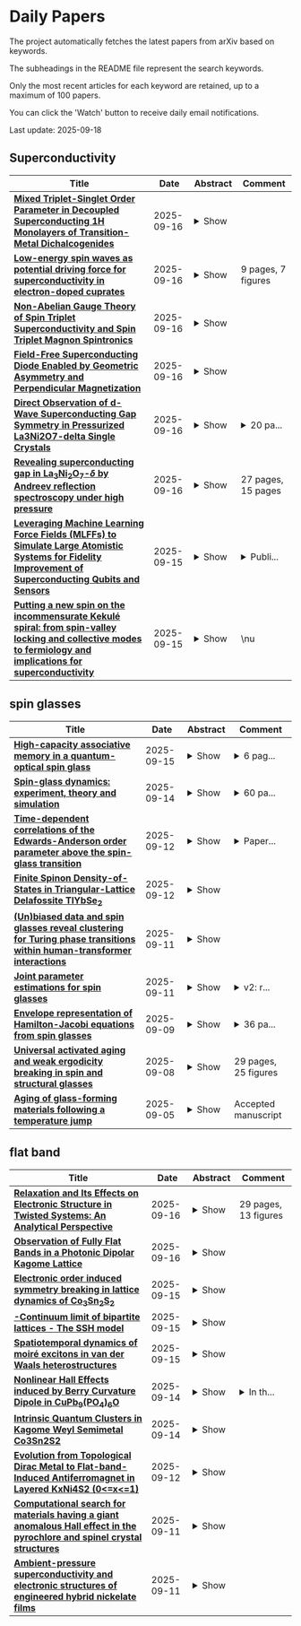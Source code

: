 # Daily Papers
The project automatically fetches the latest papers from arXiv based on keywords.

The subheadings in the README file represent the search keywords.

Only the most recent articles for each keyword are retained, up to a maximum of 100 papers.

You can click the 'Watch' button to receive daily email notifications.

Last update: 2025-09-18

## Superconductivity
| **Title** | **Date** | **Abstract** | **Comment** |
| --- | --- | --- | --- |
| **[Mixed Triplet-Singlet Order Parameter in Decoupled Superconducting 1H Monolayers of Transition-Metal Dichalcogenides](http://arxiv.org/abs/2509.13303v1)** | 2025-09-16 | <details><summary>Show</summary><p>Understanding the emergence of unconventional superconductivity, where the order parameter deviates from simple isotropic s-wave pairing, is a central puzzle in condensed matter physics. Transition-metal dichalcogenides (TMDCs), though generally regarded as conventional superconductors, display signatures of this unusual behavior and thus provide a particularly intriguing platform to explore how exotic states arise. Here we investigate the misfit compound (SnS)$_{1.15}$(TaS$_2$), a heterostructure composed of alternating SnS and 1H-TaS$_2$ layers. Using transport, photoemission, and scanning tunneling spectroscopy, we demonstrate that the SnS layers effectively decouple the TaS$_2$ into electronically isolated 1H sheets. In this limit, the tunneling density of states reveals a clear two-gap superconducting spectrum with T$_c \sim$ 3.1 K. A theoretical model based on lack of inversion symmetry and finite-range attraction reproduces the observed multi-gap structure as a mixed singlet-triplet state. These results establish misfit compounds as a powerful platform for studying unconventional superconductivity in isolated 1H layers and for realizing multiple uncoupled superconductors within a single crystal.</p></details> |  |
| **[Low-energy spin waves as potential driving force for superconductivity in electron-doped cuprates](http://arxiv.org/abs/2509.13180v1)** | 2025-09-16 | <details><summary>Show</summary><p>In order to fully utilize the technological potential of unconventional superconductors, an enhanced understanding of the superconducting mechanism is necessary. In the best performing superconductors, the cuprates, superconductivity is intimately linked with magnetism, although the details of this remain elusive. In search of clarity in the magnetism-superconductivity relationship, we focus on the electron-doped cuprate Nd1.85Ce0.15CuO(4-delta) (NCCO). NCCO has an antiferromagnetic ground state when synthesized, and only becomes superconducting after a reductive annealing process. This makes NCCO an ideal template to study how the magnetism differs in the superconducting and non-superconducting state, while keeping the material template as constant as possible. Using neutron spectroscopy, we reveal that the as-grown crystal exhibits a large energy gap in the magnetic fluctuation spectrum. Upon annealing, defects that are introduced by the commonly employed synthesis method, are removed and the gap is significantly reduced. While the energy gap in the annealed sample is an effect of superconductivity, we argue that the gap in the as-grown sample is caused by the absence of long-wavelength spin waves. The defects in as-grown NCCO thus play the dual role of suppressing both superconductivity and low-energy spin waves, highlighting the connection between these two phenomena.</p></details> | 9 pages, 7 figures |
| **[Non-Abelian Gauge Theory of Spin Triplet Superconductivity and Spin Triplet Magnon Spintronics](http://arxiv.org/abs/2509.12988v1)** | 2025-09-16 | <details><summary>Show</summary><p>We present an SU(2)xU(1) Ginzburg-Landau theory of the spin triplet ferromagnetic superconductivity which could also describe the physics of the spin triplet magnon spintronics, where the SU(2) gauge interaction of the magnon plays an important role. The theory is made of the massive photon, massless neutral magnon, massive non-Abelian magnon, and the Higgs scalar field which represents the density of the Copper pair. It has the following characteristic features, the long range magnetic interaction mediated by the massless magnon, two types of conserved supercurrents (the ordinary electromagnetic current and the spin current made of the magnons) which could explain the conversion between the charge and spin currents, and the non-Abelian Meissner effect generated by the spin current. Moreover, it has non-Abelian topological objects, the quantized non-Abelian magnonic vortex and non-Abelian magnonic monopole, as well as the ordinary Abrikosov vortex. The theory is characterized by three scales. In addition to the correlation length fixed by the mass of the Higgs field it has two different mass scales, the one fixed by the mass of the photon and the other fixed by the mass of the off-diagonal magnon. We compare the theory with the non-Abelian gauge theory of the spin doublet ferromagnetic superconductivity which could also be interpreted as an effective theory of the electron spintronics. We discuss the physical implications of the non-Abelian gauge theories in condensed matter physics.</p></details> |  |
| **[Field-Free Superconducting Diode Enabled by Geometric Asymmetry and Perpendicular Magnetization](http://arxiv.org/abs/2506.17651v3)** | 2025-09-16 | <details><summary>Show</summary><p>The superconducting diode effect (SDE)- manifested as directional, dissipationless supercurrents - is pivotal for realizing energy-efficient superconducting logic and memory technologies. Achieving high-efficiency SDE without external magnetic fields, however, remains a fundamental challenge. Here, we report a strongly enhanced, field-free SDE in Pt/Co/Nb heterostructures, enabled by the interplay of engineered geometric asymmetry and stray fields from a perpendicularly magnetized Co layer. This configuration promotes directional vortex entry and spatially selective pinning, yielding diode efficiencies that exceed all previously reported field-free values. Temperature- and field-dependent transport measurements, supported by micromagnetic simulations, reveal that the enhanced nonreciprocity stems from three cooperative mechanisms: asymmetric vortex entry, localized magnetic pinning, and Lorentz-force imbalance. These findings establish a scalable, CMOS-compatible platform for high-performance superconducting rectifiers, offering new opportunities for cryogenic spintronics and quantum electronics.</p></details> |  |
| **[Direct Observation of d-Wave Superconducting Gap Symmetry in Pressurized La3Ni2O7-delta Single Crystals](http://arxiv.org/abs/2509.12606v1)** | 2025-09-16 | <details><summary>Show</summary><p>The recent discovery of superconductivity in pressure-stabilized bulk La3Ni2O7-delta, with a critical temperature (Tc) exceeding 77 K, has opened a new frontier in high-temperature superconductivity research beyond cuprates. Yet, the superconducting gap amplitude and symmetry, the key parameters to characterize a superconductor, remain elusive due to the overwhelming challenges of gap studies under high pressure. Here, we introduce in situ directional point-contact spectroscopy conducted under truly hydrostatic pressure, enabling the direct mapping of the superconducting gap in pressurized La3Ni2O7-delta single crystals. Depending on the junction orientation, differential conductance (dI/dV) spectra exhibit distinct V-shaped quasiparticle features and a sharp zero-bias peak, indicating a predominant d-wave-like pairing symmetry. Measurement of the c-axis gap amplitude Delta yields a gap-to-Tc ratio of 2Delta/kBTc = 4.2(5), positioning La3Ni2O7-delta firmly among unconventional, nodal high-Tc superconductors. These findings set stringent constraints on theoretical models for nickelate superconductors and establish a robust spectroscopic approach for understanding superconductors under extreme pressures.</p></details> | <details><summary>20 pa...</summary><p>20 pages, 4 figures, 4 supplementary figures</p></details> |
| **[Revealing superconducting gap in La$_3$Ni$_2$O$_7$-$δ$ by Andreev reflection spectroscopy under high pressure](http://arxiv.org/abs/2509.12601v1)** | 2025-09-16 | <details><summary>Show</summary><p>The recent discovery of compressed superconductivity at 80~K in La$_3$Ni$_2$O$_7$-$\delta$ has brought nickelates into the family of unconventional high-temperature superconductors. However, due to the challenges of directly probing the superconducting pairing mechanism under high pressure, the pairing symmetry and gap structures of nickelate superconductors remain under intense debate. In this work, we successfully determine the microscopic information on the superconducting gap structure of La$_3$Ni$_2$O$_7$-$\delta$ samples subjected to pressures exceeding 20~GPa, by constructing different conductance junctions within diamond anvil cells. By analyzing the temperature-dependent differential conductance spectra within the Blonder--Tinkham--Klapwijk (BTK) model, we have determined the superconducting energy gap at high pressure. The differential conductance curves reveal a two-gap structure with $\Delta_{1} = 23~\mathrm{meV}$ and $\Delta_{2} = 6~\mathrm{meV}$, while the BTK fitting is consistent with an $s$-like, two-gap spectrum. The gap ratio $2\Delta_{s1}(0) / k_{\mathrm{B}}T_{c}$ is found to be 7.61, belonging to a family of strongly coupled superconductors. Our findings provide valuable insights into the superconducting gap structures of the pressure-induced superconducting nickelates.</p></details> | 27 pages, 15 pages |
| **[Leveraging Machine Learning Force Fields (MLFFs) to Simulate Large Atomistic Systems for Fidelity Improvement of Superconducting Qubits and Sensors](http://arxiv.org/abs/2509.12509v1)** | 2025-09-15 | <details><summary>Show</summary><p>Materials engineering using atomistic modeling is an essential tool for the development of qubits and quantum sensors. Traditional density-functional theory (DFT) does however not adequately capture the complete physics involved, including key aspects and dynamics of superconductivity, surface states, etc. There are also significant challenges regarding the system sizes that can be simulated, not least for thermal properties which are key in quantum-computing applications. The QuantumATK tool combines DFT, based on LCAO basis sets, with non-equilibrium Green's functions, to compute the characteristics of interfaces between superconductors and insulators, as well as the surface states of topological insulators. Additionally, the software leverages machine-learned force-fields to simulate thermal properties and to generate realistic amorphous geometries in large-scale systems. Finally, the description of superconducting qubits and sensors as two-level systems modeled with a double-well potential requires many-body physics, and this paper demonstrates how electron-electron interaction can be added to the single-particle energy levels from an atomistic tight-binding model to describe a realistic double-quantum dot system.</p></details> | <details><summary>Publi...</summary><p>Published at GoMACTech 2025</p></details> |
| **[Putting a new spin on the incommensurate Kekulé spiral: from spin-valley locking and collective modes to fermiology and implications for superconductivity](http://arxiv.org/abs/2509.12320v1)** | 2025-09-15 | <details><summary>Show</summary><p>We revisit the global phase diagram of magic-angle twisted bilayer and [symmetric] trilayer graphene (MA-TBG/TSTG) in light of recent scanning tunneling microscopy (STM) measurements on these materials. These experiments both confirmed the importance of strain in stabilizing the predicted incommensurate Kekul\'{e} spiral (IKS) order near filling $|\nu|=2$ of the weakly dispersive central bands in both systems, and suggested a key role for electron-phonon couplings and short-range Coulomb interactions in selecting between various competing orders at low strain in MA-TBG. Here, we show that such interactions $\textit{also}$ play a crucial role in selecting the spin structure of the strain-stabilized IKS state. This in turn influences the visibility of the IKS order in STM in a manner that allows us to infer their relative importance. We use this insight in conjunction with various other pieces of experimental data to build a more complete picture of the phase diagram, focusing on the spectrum of low-lying collective modes and the nature of the doped Fermi surfaces. We explore the broad phenomenological implications of these results for superconductivity.</p></details> | 22 + 9 pages |

## spin glasses
| **Title** | **Date** | **Abstract** | **Comment** |
| --- | --- | --- | --- |
| **[High-capacity associative memory in a quantum-optical spin glass](http://arxiv.org/abs/2509.12202v1)** | 2025-09-15 | <details><summary>Show</summary><p>The Hopfield model describes a neural network that stores memories using all-to-all-coupled spins. Memory patterns are recalled under equilibrium dynamics. Storing too many patterns breaks the associative recall process because frustration causes an exponential number of spurious patterns to arise as the network becomes a spin glass. Despite this, memory recall in a spin glass can be restored, and even enhanced, under quantum-optical nonequilibrium dynamics because spurious patterns can now serve as reliable memories. We experimentally observe associative memory with high storage capacity in a driven-dissipative spin glass made of atoms and photons. The capacity surpasses the Hopfield limit by up to seven-fold in a sixteen-spin network. Atomic motion boosts capacity by dynamically modifying connectivity akin to short-term synaptic plasticity in neural networks, realizing a precursor to learning in a quantum-optical system.</p></details> | <details><summary>6 pag...</summary><p>6 pages plus references, 4 figures; supplemental materials, 17 pages, 10 figures</p></details> |
| **[Spin-glass dynamics: experiment, theory and simulation](http://arxiv.org/abs/2412.08381v2)** | 2025-09-14 | <details><summary>Show</summary><p>The study of spin-glass dynamics, long considered the paradigmatic complex system, has reached important milestones. The availability of single crystals has allowed the experimental measurement of spin-glass coherence lengths of almost macroscopic dimensions, while the advent of special-purpose computers enables dynamical simulations that approach experimental scales. This review provides an account of the quantitative convergence of these two avenues of research, with precise experimental measurements of the expected scaling laws and numerical reproduction of classic experimental results, such as memory and rejuvenation. The article opens with a brief review of the defining spin-glass properties, randomness and frustration, and their experimental consequences. These apparently simple characteristics are shown to generate rich and complex physics. Models are introduced that enable quantitative dynamical descriptions. After a summary of the main numerical results in equilibrium, paying particular attention to temperature chaos, this review examines off-equilibrium dynamics in the absence of a magnetic field and shows how it can be related to equilibrium structures through the fluctuation-dissipation relations. The nonlinear response at a given temperature is then developed, including experiments and scaling in the vicinity of the transition temperature $T_\mathrm{g}$. The consequences of temperature change $\unicode{x2013}$including temperature chaos, rejuvenation, and memory$\unicode{x2013}$ are reviewed. The interpretation of these phenomena requires identifying several length scales relevant to dynamics, which, in turn, generate new insights. Finally, issues for future investigations are introduced, including what is to be nailed down theoretically, why the Ising Edwards-Anderson model is so successful at modeling spin-glass dynamics, and experiments yet to be undertaken.</p></details> | <details><summary>60 pa...</summary><p>60 pages, 56 figures. Version accepted for publication in Reviews of Modern Physics</p></details> |
| **[Time-dependent correlations of the Edwards-Anderson order parameter above the spin-glass transition](http://arxiv.org/abs/2509.08955v2)** | 2025-09-12 | <details><summary>Show</summary><p>In 1975 Edwards and Anderson introduced a new paradigm that interacting quenched systems, such as a spin-glass, have a phase transition in which long time memory of spatial patterns is realized without spatial correlations. We show here that the information about the time-dependent correlations above the spin-glass transition are embedded in the four spin correlations of the intensity of speckle pattern. This encodes the spin-orientation memory and can be measured by the technique of resonant magnetic x-ray photon correlation spectroscopy (RM- XPCS). We have implemented this method to observe and accurately characterize the critical slowing down of the spin orientation fluctuations in the classic metallic spin glass alloy $Cu_{1-x}{Mn}_x$ over time scales of ${2}$ sec. to $2 \times 10^{\mathbf{4}}$ secs. Remarkably the divergence of the correlation time as a function of temperature is consistent with the Vogel-Vulcher law, universally used to characterize the viscous relaxation time in structural glasses. Our method also opens the way for studying phase transitions in systems such as spin ices, quantum spin liquids, the structural glass transition, as well as possibly provide new perspectives on the multifarious problems in which spin-glass concepts have found applications.</p></details> | <details><summary>Paper...</summary><p>Paper with supplementary sections</p></details> |
| **[Finite Spinon Density-of-States in Triangular-Lattice Delafossite TlYbSe$_2$](http://arxiv.org/abs/2504.05436v3)** | 2025-09-12 | <details><summary>Show</summary><p>We introduce the rare-earth delafossite compound TlYbSe$_2$ -- extending the search for quantum spin liquids in frustrated triangular lattice magnets. While the DC magnetisation suggests magnetic exchange interactions in the order of several Kelvin, the zero-field AC magnetisation and heat capacity measurements reveal no signs of long-range magnetic order down to 20 mK, indicating a quantum-disordered ground state. We observe a spin glass transition around ~30 mK at zero field, arguably originating from a small fraction of free spins -- with an associated entropy of <3 % of the total $R\ln2$, which is suppressed by an applied field of ~0.02 T. A broad anomaly in the heat capacity measurements between 2-5 K is indicative of short-range spin correlations. Below 350 mK, we observe a robust linear temperature dependence of the heat capacity, accompanied by the complete absence of long-range order at low fields. We propose that a phenomenological theory, based on the interplay between spinons and thermally excited gauge flux excitations, can account for the linear temperature dependence of the heat capacity, and could be widely applicable to similar critical quantum spin liquid candidate materials. The results establish the low-temperature, low-field regime of TlYbSe$_2$ as a prime candidate for field-tunable triangular quantum spin liquid behavior and highlight the importance of thermally excited gauge field excitations.</p></details> |  |
| **[(Un)biased data and spin glasses reveal clustering for Turing phase transitions within human-transformer interactions](http://arxiv.org/abs/2505.02879v2)** | 2025-09-11 | <details><summary>Show</summary><p>This paper studies a Large Language Model's ability to exhibit intelligence equivalent to that of a human by analyzing temperature-induced phase transitions, abrupt changes in the macroscopic behavior of a system, in the Turing test. We utilize three approaches: statistical analysis and bias quantification of a human evaluation survey, information retrieval from real human-written versus AI-generated text data using cosine similarity as a comparison metric, and mathematical spin glass model and simulation. We collect text data in the case study of Flitzing, a tradition of emailing poem-like romantic invitations at Dartmouth College because of its richness in information. Across the three approaches, we obtain consistency in phase transition and clustering results, which also align with literature on the mathematics of transformers and metastability. Our work inspires utilizing spin glass theory for the mathematical foundations of artificial intelligence, especially under environmental stochasticity from human interactions, with justification from real data.</p></details> |  |
| **[Joint parameter estimations for spin glasses](http://arxiv.org/abs/2406.10760v2)** | 2025-09-11 | <details><summary>Show</summary><p>Spin glass models with quadratic-type Hamiltonians are disordered statistical physics systems with competing ferromagnetic and anti-ferromagnetic spin interactions. The corresponding Gibbs measures belong to the exponential family parametrized by (inverse) temperature $\beta>0$ and external field $h\in\mathbb{R}$. Given a sample from these Gibbs measures, a statistically fundamental question is to infer the temperature and external field parameters. In 2007, Chatterjee (Ann. Statist. 35 (2007), no.5, 1931-1946) first proved that in the absence of external field $h=0$, the maximum pseudolikelihood estimator for $\beta$ is $\sqrt{N}$-consistent under some mild assumptions on the disorder matrices. It was left open whether the same method can be used to estimate the temperature and external field simultaneously. In this paper, under some easily verifiable conditions, we prove that the bivariate maximum pseudolikelihood estimator is indeed jointly $\sqrt{N}$-consistent for the temperature and external field parameters. The examples cover the classical Sherrington-Kirkpatrick model and its diluted variants.</p></details> | <details><summary>v2: r...</summary><p>v2: results improved by dropping the non flatness of free energy condition. Fixed an issue in the proof of existence of MPLE. Minor updates on the proof of concentration Lemma 2.1 and Proof of positivity of the Hessian. 25 pages, 1 figure</p></details> |
| **[Envelope representation of Hamilton-Jacobi equations from spin glasses](http://arxiv.org/abs/2412.20610v2)** | 2025-09-09 | <details><summary>Show</summary><p>Recently, [arXiv:2311.08980] demonstrated that, if it exists, the limit free energy of possibly non-convex spin glass models must be determined by a characteristic of the associated infinite-dimensional non-convex Hamilton-Jacobi equation. In this work, we investigate a similar theme purely from the perspective of PDEs. Specifically, we study the unique viscosity solution of the aforementioned equation and derive an envelope-type representation formula for the solution, in the form proposed by Evans in [doi:10.1007/s00526-013-0635-3]. The value of the solution is expressed as an average of the values along characteristic lines, weighted by a non-explicit probability measure. The technical challenges arise not only from the infinite dimensionality but also from the fact that the equation is defined on a closed convex cone with an empty interior, rather than on the entire space. In the introduction, we provide a description of the motivation from spin glass theory and present the corresponding results for comparison with the PDE results.</p></details> | <details><summary>36 pa...</summary><p>36 pages; journal version</p></details> |
| **[Universal activated aging and weak ergodicity breaking in spin and structural glasses](http://arxiv.org/abs/2501.00338v4)** | 2025-09-08 | <details><summary>Show</summary><p>Glasses possess complex energy landscapes and exhibit non-equilibrium aging dynamics. Here, we propose a generalized trap model for activated aging based on a key static property of the energy landscape: the distribution of energy barriers. Our theory predicts that, upon cooling, weak ergodicity breaking (WEB) in quenching dynamics occurs prior to strong ergodicity breaking in equilibrium dynamics. Furthermore, the theory indicates that the characteristic size of activation clusters can be deduced from the logarithmic decay of the time-correlation function. We rigorously test the model's assumptions and predictions using the simplest spin glass model - the random energy model. The predicted aging behavior is also universally observed in paradigmatic structural glasses, including the Weeks-Chandler-Andersen (WCA) model and amorphous silica. Remarkably, applying our framework to the WCA model allows us to extract a static length from the non equilibrium dynamics, extending its observable growth range from a mere factor of 2-3 to a full order of magnitude and providing supportive evidence for the random first-order transition scenario. Finally, we propose a unified ergodic-WEB phase diagram for aging dynamics in general glassy systems.</p></details> | 29 pages, 25 figures |
| **[Aging of glass-forming materials following a temperature jump](http://arxiv.org/abs/2509.03022v2)** | 2025-09-05 | <details><summary>Show</summary><p>Physical aging is one of the non-equilibrium phenomena where physical properties change over time due to structural relaxation. Aging in spin glass systems has been explained by a trap model on the temperature-independent energy landscape. Meanwhile, in the free energy landscape (FEL) approach to aging phenomena, it is assumed that the FEL responds to temperature changes with a time delay. In this paper, aging in a glass forming model in which both the trapping effect and the delayed response of the FEL exist is studied after the temperature is changed. It is confirmed that the trapping effect gives rise to Type-I aging where the relaxation time increases with waiting time regardless of the direction of temperature change, and that the delayed response of the FEL produces Type-II aging where the waiting-time dependence of the relaxation time depends on the direction of temperature change. When both effects exist and the response time of the FEL is appropriate, these effects can be differentiated in the short-time behavior of the temporal relaxation time. It is argued that the material time or the internal clock and the fictive temperature introduced phenomenologically are understood as the concepts describing the delayed response of the FEL to temperature change.</p></details> | Accepted manuscript |

## flat band
| **Title** | **Date** | **Abstract** | **Comment** |
| --- | --- | --- | --- |
| **[Relaxation and Its Effects on Electronic Structure in Twisted Systems: An Analytical Perspective](http://arxiv.org/abs/2509.13114v1)** | 2025-09-16 | <details><summary>Show</summary><p>Lattice relaxation profoundly reshapes electronic structures in twisted materials. Prevailing treatments, however, typically rely on large-scale density functional theory (DFT), which is computationally costly and mechanistically opaque. Here, we develop a unified analytical framework to overcome these limitations. From continuum elastic theory, we derive closed-form solutions for both in-plane and out-of-plane relaxation fields. We further introduce an analytical phase factor expansion theory that maps relaxation into the electronic Hamiltonian. By applying this framework, the relaxation-mediated single-particle and many-body topological phase transitions in twisted MoTe$_{2}$ is accurately captured, and the evolution of flat bands in magic-angle graphene is quantitatively reproduced. Our work transforms the research of moir\'e relaxation from black-box numerical fitting to an analytical paradigm, offering fundamental insights, exceptional efficiency, and general applicability to a wide range of twisted materials.</p></details> | 29 pages, 13 figures |
| **[Observation of Fully Flat Bands in a Photonic Dipolar Kagome Lattice](http://arxiv.org/abs/2509.12843v1)** | 2025-09-16 | <details><summary>Show</summary><p>Flat bands, characterized by zero group velocity and strong energy localization, enable interaction-enhanced phenomena across both quantum and classical systems. Existing photonic flat-band implementations were limited to evanescent-wave systems, specific lattice symmetries, or complex supercell modulations. A simple, universal, and efficient approach to realizing flat bands without dedicated source excitation is to be explored. Here, inspired by geometrically frustrated configurations, we theoretically proposed and experimentally demonstrated threefold-degenerate flat bands by integrating orbital and rotational degrees of freedom in a photonic dipolar kagome lattice. By rotating the dipole orientation, the system exhibits a band flip transition at which point all bands achieve complete flatness and degeneracy across the entire Brillouin zone. In contrast to conventional s-orbital kagome lattices with only a single flat band, our approach flattens the entire band structure, eliminating dispersive modes and enabling compatibility with arbitrary excitations. These results establish a new mechanism for flat-band engineering, offering a tunable strategy for enhancing light-matter interactions and may have applications in compact photonic devices and energy-efficient information processing.</p></details> |  |
| **[Electronic order induced symmetry breaking in lattice dynamics of Co$_3$Sn$_2$S$_2$](http://arxiv.org/abs/2509.09253v2)** | 2025-09-15 | <details><summary>Show</summary><p>Based on the molecular Berry curvature (MBC) framework, we develop an \textit{ab initio} algorithm to capture the quantitative effects of magnetic order on lattice dynamics. Using the ferromagnetic Weyl semimetal Co$_3$Sn$_2$S$_2$ as a prototype, we show that electronic-order-driven phonon symmetry breaking requires spin-orbit coupling (SOC) and leads to an MBC term that breaks both time-reversal ($\mathcal{T}$) and mirror symmetries. We demonstrate that mirror-symmetry breaking is essential to account for the experimentally observed phonon splitting, $\mathcal{T}$-breaking alone is insufficient. The MBC is widely distributed across the Brillouin zone, giving rise to significant off-$\Gamma$ effects. Our results show the phonon splitting of the $E_g$ and $E_u$ modes have distinct origins: the $E_g$ splitting arises from MBC and is captured by our algorithm, while the $E_u$ splitting stems from correlation-sensitive Fano resonance, explaining their asymmetric experimental line shapes. We provide a design strategy and computational pathway for materials with large phonon magnetism and splitting, requiring SOC, electron-phonon coupling, and ideally flat bands at the Fermi level. This work also suggests new avenues for controlling non-reciprocal phonon transport.</p></details> |  |
| **[-Continuum limit of bipartite lattices - The SSH model](http://arxiv.org/abs/2509.11900v1)** | 2025-09-15 | <details><summary>Show</summary><p>We present a continuous non-local model that faithfully replicates the rich topological and spectral features of the Su-Schrieffer-Heeger (SSH) model. Remarkably, our model shares the SSH models bulk energy spectrum, eigenstates, and Zak phase, hallmarks of its topological character, while introducing a tunable length-scale a quantifying non-locality. This parameter allows for a controlled interpolation between non-local and local regimes. Furthermore, for a specific value of a the exact spectral equivalence to the discrete SSH model is established. Distinct from previous continuous analogues based on Schr\"odinger or Dirac-type Hamiltonians, our approach maintains chiral symmetry, does not require an external potential and features periodic energy bands. On finite domains, the model supports a flat band with zero energy formed by a countable infinite set of exponentially localized zero-energy edge states of topological origin. Beyond SSH, our method lays the foundation for constructing non-local, continuous analogues of a wide class of bipartite and multipartite lattices, opening new paths for theoretical exploration and new challenges for experimental realization in topological quantum matter.</p></details> |  |
| **[Spatiotemporal dynamics of moiré excitons in van der Waals heterostructures](http://arxiv.org/abs/2509.11812v1)** | 2025-09-15 | <details><summary>Show</summary><p>Heterostructures of transition metal dichalcogenides (TMDs) offer unique opportunities in optoelectronics due to their strong light-matter interaction and the formation of dipolar interlayer excitons. Introducing a twist angle or lattice mismatch between layers creates a periodic moir\'e potential that significantly reshapes the energy landscape and introduces a high-dimensional complexity absent in aligned bilayers. Recent experimental advances have enabled direct observation and control of interlayer excitons in such moir\'e-patterned systems, yet a microscopic theoretical framework capturing both their thermalization and spatiotemporal dynamics remains lacking. Here, we address this challenge by developing a predictive, material-specific many-body model that tracks exciton dynamics across time, space, and momentum, fully accounting for the moir\'e potential and the complex non-parabolic exciton band structure. Surprisingly, we reveal that flat bands, which typically trap excitons, can significantly enhance exciton propagation. This counterintuitive behavior emerges from the interplay between the flat-band structure giving rise to a bottleneck effect for exciton relaxation and thermal occupation dynamics creating hot excitons. Our work not only reveals the microscopic mechanisms behind the enhanced propagation but also enables the control of exciton transport via twist-angle engineering. These insights lay the foundation for next-generation moir\'e-based optoelectronic and quantum technologies.</p></details> |  |
| **[Nonlinear Hall Effects induced by Berry Curvature Dipole in CuPb$_9$(PO$_4$)$_6$O](http://arxiv.org/abs/2402.18588v4)** | 2025-09-14 | <details><summary>Show</summary><p>The nonlinear Hall effect (NLHE), an emergent response in systems with broken inversion symmetry, provides a powerful tool for probing topological transport properties. In this context, we investigate copper-substituted lead apatite (LK-99), a material that initially garnered attention for its controversial claim of room-temperature superconductivity. Despite the unresolved nature of its superconducting properties, LK-99's unique electronic structure characterized by flat bands near the Fermi level and broken inversion symmetry makes it a promising candidate for exploring Berry curvature-driven phenomena, such as the NLHE. Using first-principles density functional theory and an augmented tight-binding Hamiltonian model, we investigate LK-99's band topology and transport properties. Our calculations indicate that spin-orbit coupling in LK-99 generates multiple Weyl points near the Fermi level, thereby enhancing the Berry curvature distribution by further splitting the bands. Crucially, the absence of inversion symmetry in LK-99 leads to a net Berry curvature dipole, producing a nonlinear Hall current that scales quadratically with the applied electric field. The nonlinear Hall effect is solely due to the BCD, as the contributions from the Drude weight and quantum metric are zero due to time reversal symmetry. Moreover, we demonstrate that the NLHE in LK-99 can be tuned by varying the direction of the applied electric field, underscoring its potential as a versatile platform for exploring topological transport phenomena and designing next-generation nonlinear electronic devices.</p></details> | <details><summary>In th...</summary><p>In this new version we have added new results of non linear hall conductivity contributed from Berry Curvature Dipole</p></details> |
| **[Intrinsic Quantum Clusters in Kagome Weyl Semimetal Co3Sn2S2](http://arxiv.org/abs/2509.11230v1)** | 2025-09-14 | <details><summary>Show</summary><p>Impurities and intrinsic point defects, which profoundly influence spin, charge, and topological degrees of freedom, are crucial parameters for tuning quantum states in quantum materials. The magnetic Weyl semimetal Co3Sn2S2 with its strong spin-orbit coupling, intrinsic ferromagnetism, and kagome lattice of correlated electrons, provides a compelling platform for studying impurity excited states. Yet, the role of intrinsic impurities in shaping its quantum states remains elusive. Here, we uncover intrinsic quantum clusters-localized intrinsic point defects that act as tunable quantum perturbations capable of reshaping electronic states and order parameters, on the surface of Co3Sn2S2 via scanning tunneling microscopy/spectroscopy and non contact atomic force microscopy, combined with scanning transmission electron microscopy/electron energy loss spectroscopy. These clusters are identified as native oxygen defects that dominate the intrinsic defect landscape on both cleaved surface terminations. On the Sn-terminated surface, oxygen impurities occupy hollow sites between three Sn atoms, and tune the flat band near the Fermi level, which exhibits orbital magnetism induced unconventional Zeeman effect under an applied magnetic field. On the S-terminated surface, oxygen interstitials reside slightly off center relative to the S lattice and generate occupied impurity states that retain sixfold symmetry at higher energies but reduce to C2 symmetry at lower energies. In contrast, these impurity states show no measurable magnetic response. Our findings establish that intrinsic oxygen-related quantum clusters act as tunable local perturbations in a topological kagome magnet, offering a versatile platform to probe and engineer impurity-driven phenomena in correlated and topological systems.</p></details> |  |
| **[Evolution from Topological Dirac Metal to Flat-band-Induced Antiferromagnet in Layered KxNi4S2 (0<=x<=1)](http://arxiv.org/abs/2509.09903v1)** | 2025-09-12 | <details><summary>Show</summary><p>Condensed matter systems with coexisting Dirac cones and flat bands, and a switchable control between them within a single system, are desirable but remarkably uncommon. Here we report a layered quantum material system, KxNi4S2 (0 <= x <= 1), that simultaneously hosts both characteristics without involving typical Kagome/honeycomb lattices. Enabled by a topochemical K-deintercalation process, the Fermi surface can be fine-tuned continuously over a wide range of energies. Consequently, a non-magnetic Dirac-metal state with a topological nontrivial Z2 index of 1;(000), supported by first-principles calculations and high mobility up to 1471 cm2V-1s-1, is observed on the K-rich x = 1 side, whereas a flat-band induced antiferromagnetic state with TN up to 10.1 K emerges as K-content approaches 0. The KxNi4S2 system offers a versatile platform for exploring emerging phenomena and underscores a viable pathway for in-situ control of quantum materials dominated by Dirac cones, flat bands, and their interplay.</p></details> |  |
| **[Computational search for materials having a giant anomalous Hall effect in the pyrochlore and spinel crystal structures](http://arxiv.org/abs/2504.18320v2)** | 2025-09-11 | <details><summary>Show</summary><p>Ferromagnetic pyrochlore and spinel materials with topological flat bands are of interest for their potential to exhibit a giant anomalous Hall effect (AHE). In this work, we present computational predictions of stability and electronic structure for 448 compositions within the pyrochlore (A2B2O7) and spinel (AB2O4) frameworks. Of these, 92 are predicted to be thermodynamically stable or close (< 100 meV/atom) to the convex hull, with trends deviating from expectations based on ionic radius-ratio rules. Thirteen are predicted to adopt a ferromagnetic ground state among the collinear configurations considered. Two additional materials meeting these criteria were also identified from open materials databases. Calculations of anomalous Hall angles (AHA) and conductivities reveal that 11 of the screened materials are promising candidates for spintronic applications requiring high electronic conductivity and a giant AHE. Our results suggest that the AHA can be further enhanced by tuning the Fermi level, for example through chemical doping. Using this approach, we identify five materials whose AHA exceed 0.2 under the approximation of collinear magnetism. Notably, Ag2Pt2O7 exhibits a high AHA of 0.405 when its Fermi level is optimized. These findings provide a roadmap for the targeted synthesis of new pyrochlore and spinel compounds with enhanced AHE properties. They also broaden the compositional design space for these structures and support the discovery of high-performance materials for next-generation spintronic applications.</p></details> |  |
| **[Ambient-pressure superconductivity and electronic structures of engineered hybrid nickelate films](http://arxiv.org/abs/2509.03502v2)** | 2025-09-11 | <details><summary>Show</summary><p>Ruddlesden-Popper (RP) nickelates have emerged as a crucial platform for exploring the mechanisms of high-temperature superconductivity. However, the Fermi surface topology required for superconductivity remains elusive. Here, we report the thin film growth and ambient-pressure superconductivity of both hybrid monolayer-bilayer (1212) and pure bilayer (2222) structures, together with the absence of superconductivity in hybrid monolayer-trilayer (1313) structure, under identical compressive epitaxial strain. The onset superconducting transition temperature is up to 50 K, exceeding the McMillan limit, in the 1212 structure. Angle-resolved photoemission spectroscopy reveals key Fermi surface differences in these atomically-engineered structures. In superconducting 1212 and 2222 films, a dispersive hole-like band (i.e. the {\gamma} band) crosses the Fermi level, surrounding the Brillouin zone corner. In contrast, the top of the {\gamma} flat band is observed ~70 meV below the Fermi level in the non-superconducting 1313 films. Our findings expand the family of ambient-pressure nickelate superconductors and establish a connection between structural configuration, electronic structure, and the emergence of superconductivity in nickelates.</p></details> |  |

